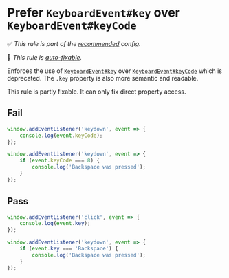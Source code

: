# Prefer `KeyboardEvent#key` over `KeyboardEvent#keyCode`

<!-- Do not manually modify RULE_NOTICE part -->
<!-- RULE_NOTICE_START -->
✅ *This rule is part of the [recommended](https://github.com/sindresorhus/eslint-plugin-unicorn#recommended-config) config.*

🔧 *This rule is [auto-fixable](https://eslint.org/docs/user-guide/command-line-interface#fixing-problems).*
<!-- RULE_NOTICE_END -->

Enforces the use of [`KeyboardEvent#key`](https://developer.mozilla.org/en-US/docs/Web/API/KeyboardEvent/key) over [`KeyboardEvent#keyCode`](https://developer.mozilla.org/en-US/docs/Web/API/KeyboardEvent/keyCode) which is deprecated. The `.key` property is also more semantic and readable.

This rule is partly fixable. It can only fix direct property access.

## Fail

```js
window.addEventListener('keydown', event => {
	console.log(event.keyCode);
});
```

```js
window.addEventListener('keydown', event => {
	if (event.keyCode === 8) {
		console.log('Backspace was pressed');
	}
});
```

## Pass

```js
window.addEventListener('click', event => {
	console.log(event.key);
});
```

```js
window.addEventListener('keydown', event => {
	if (event.key === 'Backspace') {
		console.log('Backspace was pressed');
	}
});
```
